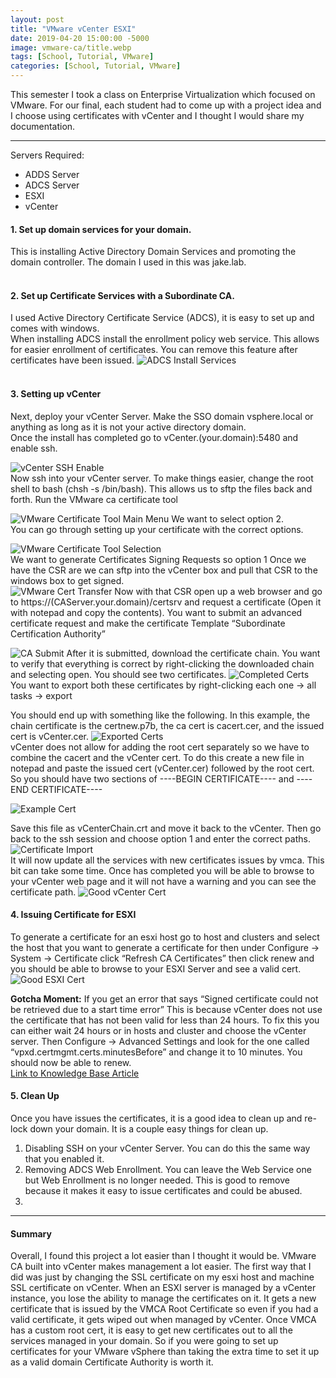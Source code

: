 ```yaml
---
layout: post
title: "VMware vCenter ESXI"
date: 2019-04-20 15:00:00 -5000
image: vmware-ca/title.webp
tags: [School, Tutorial, VMware]
categories: [School, Tutorial, VMware]
---
```

This semester I took a class on Enterprise Virtualization which focused on VMware. For our final, each student had to come up with a project idea and I choose using certificates with vCenter and I thought I would share my documentation.  

---
Servers Required:

- ADDS Server
- ADCS Server
- ESXI
- vCenter

#### 1. Set up domain services for your domain.  

This is installing Active Directory Domain Services and promoting the domain controller. The domain I used in this was jake.lab.  
&nbsp;  

#### 2. Set up Certificate Services with a Subordinate CA.  

I used Active Directory Certificate Service (ADCS), it is easy to set up and comes with windows.  
When installing ADCS install the enrollment policy web service. This allows for easier enrollment of certificates. You can remove this feature after certificates have been issued.
![ADCS Install Services](/img/vmware-ca/adcs.webp)  
&nbsp;  

#### 3. Setting up vCenter

Next, deploy your vCenter Server. Make the SSO domain vsphere.local or anything as long as it is not your active directory domain.  
Once the install has completed go to vCenter.(your.domain):5480 and enable ssh.  

![vCenter SSH Enable](/img/vmware-ca/vCenterSSH.webp)  
Now ssh into your vCenter server.
To make things easier, change the root shell to bash (chsh -s /bin/bash). This allows us to sftp the files back and forth.
Run the VMware ca certificate tool  

![VMware Certificate Tool Main Menu](/img/vmware-ca/certificatetool1.webp)
We want to select option 2.  
You can go through setting up your certificate with the correct options.  

![VMware Certificate Tool Selection](/img/vmware-ca/certificatetool2.webp)  
We want to generate Certificates Signing Requests so option 1
Once we have the CSR are we can sftp into the vCenter box and pull that CSR to the windows box to get signed.  
![VMware Cert Transfer](/img/vmware-ca/certificatetransfer.webp)
Now with that CSR open up a web browser and go to https://(CAServer.your.domain)/certsrv and request a certificate (Open it with notepad and copy the contents). You want to submit an advanced certificate request and make the certificate Template “Subordinate Certification Authority”  

![CA Submit](/img/vmware-ca/submitca.webp)
After it is submitted, download the certificate chain.
You want to verify that everything is correct by right-clicking the downloaded chain and selecting open. You should see two certificates. 
![Completed Certs](/img/vmware-ca/completedcerts.webp)  
You want to export both these certificates by right-clicking each one -> all tasks -> export  
  
You should end up with something like the following. In this example, the chain certificate is the certnew.p7b, the ca cert is cacert.cer, and the issued cert is vCenter.cer.
![Exported Certs](/img/vmware-ca/downloadedcerts.webp)  
vCenter does not allow for adding the root cert separately so we have to combine the cacert and the vCenter cert. To do this create a new file in notepad and paste the issued cert (vCenter.cer) followed by the root cert. So you should have two sections of ----BEGIN CERTIFICATE---- and ----END CERTIFICATE----  

![Example Cert](/img/vmware-ca/notepadcerts.webp)  

Save this file as vCenterChain.crt and move it back to the vCenter.
Then go back to the ssh session and choose option 1 and enter the correct paths.
![Certificate Import](/img/vmware-ca/importedcerts.webp)  
It will now update all the services with new certificates issues by vmca. This bit can take some time.
Once has completed you will be able to browse to your vCenter web page and it will not have a warning and you can see the certificate path.
![Good vCenter Cert](/img/vmware-ca/goodvcenter.webp)

#### 4. Issuing Certificate for ESXI

To generate a certificate for an esxi host go to host and clusters and select the host that you want to generate a certificate for then under Configure -> System -> Certificate click “Refresh CA Certificates” then click renew and you should be able to browse to your ESXI Server and see a valid cert. 
![Good ESXI Cert](/img/vmware-ca/goodesxi.webp)

**Gotcha Moment:** If you get an error that says “Signed certificate could not be retrieved due to a start time error” This is because vCenter does not use the certificate that has not been valid for less than 24 hours. To fix this you can either wait 24 hours or in hosts and cluster and choose the vCenter server. Then Configure -> Advanced Settings and look for the one called “vpxd.certmgmt.certs.minutesBefore” and change it to 10 minutes. You should now be able to renew.  
[Link to Knowledge Base Article](https://kb.vmware.com/s/article/2123386)

#### 5. Clean Up

Once you have issues the certificates, it is a good idea to clean up and re-lock down your domain. It is a couple easy things for clean up.  

1. Disabling SSH on your vCenter Server. You can do this the same way that you enabled it.  
2. Removing ADCS Web Enrollment. You can leave the Web Service one but Web Enrollment is no longer needed. This is good to remove because it makes it easy to issue certificates and could be abused.
3. 
---

#### Summary

Overall, I found this project a lot easier than I thought it would be. VMware CA built into vCenter makes management a lot easier. The first way that I did was just by changing the SSL certificate on my esxi host and machine SSL certificate on vCenter. When an ESXI server is managed by a vCenter instance, you lose the ability to manage the certificates on it. It gets a new certificate that is issued by the VMCA Root Certificate so even if you had a valid certificate, it gets wiped out when managed by vCenter. Once VMCA has a custom root cert, it is easy to get new certificates out to all the services managed in your domain. So if you were going to set up certificates for your VMware vSphere than taking the extra time to set it up as a valid domain Certificate Authority is worth it.
